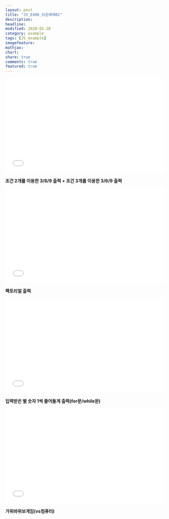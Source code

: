 ```yaml
---
layout: post
title: "JS_EX06_쉬운예제01"
description:
headline:
modified: 2020-02-28
category: example
tags: [JS_example]
imagefeature:
mathjax:
chart:
share: true
comments: true
featured: true
---
```


<div class="code">
<iframe width="100%" height="300" src="//jsfiddle.net/lsh58/9ztmj0cq/51/embedded/html,result/dark/" allowfullscreen="allowfullscreen" allowpaymentrequest frameborder="0"></iframe>
</div>

  **조건 2개를 이용한 3/6/9 출력 + 조건 3개를 이용한 3/6/9 출력**


<div class="code">
<iframe width="100%" height="300" src="//jsfiddle.net/lsh58/9ztmj0cq/54/embedded/html,result/" allowfullscreen="allowfullscreen" allowpaymentrequest frameborder="0"></iframe>
</div>

  **팩토리얼 출력**


<div class="code">
<iframe width="100%" height="300" src="//jsfiddle.net/lsh58/9ztmj0cq/58/embedded/html,result/" allowfullscreen="allowfullscreen" allowpaymentrequest frameborder="0"></iframe>
</div>

  **입력받은 별 숫자 1씩 줄어들게 출력(for문/while문)**


<div class="code">
<iframe width="100%" height="300" src="//jsfiddle.net/lsh58/9ztmj0cq/59/embedded/html,result/" allowfullscreen="allowfullscreen" allowpaymentrequest frameborder="0"></iframe>
</div>

  **가위바위보게임(vs컴퓨터)**
